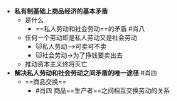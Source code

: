 - **私有制基础上商品经济的基本矛盾**
	- 是什么
		- ==私人劳动和社会劳动==的矛盾 #肖八
	- 任何一个劳动即是私人劳动又是社会劳动
		- 🐱私人劳动–>可卖可不卖
		- 🐱社会劳动->为了挣钱要卖出去
	- 推动资本主义终将灭亡
- **解决私人劳动和社会劳动之间矛盾的唯一途径** #肖四 
	- ==商品交换==
		- #肖四 商品==生产者==之间相互交换劳动的关系